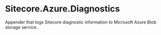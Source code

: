 # Sitecore.Azure.Diagnostics
Appender that logs Sitecore diagnostic information to Microsoft Azure Blob storage service.
